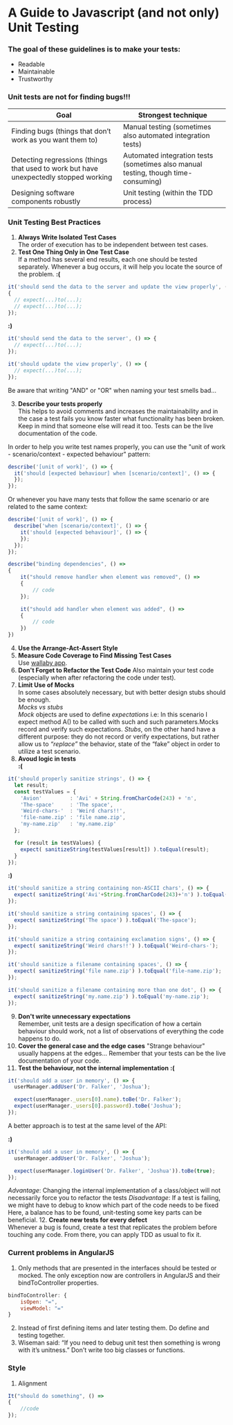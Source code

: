 A Guide to Javascript (and not only) Unit Testing
=================================

### The goal of these guidelines is to make your tests:

* Readable
* Maintainable
* Trustworthy

### Unit tests are not for finding bugs!!!

Goal | Strongest technique
------------ | -------------	
Finding bugs (things that don’t work as you want them to)| Manual testing (sometimes also automated integration tests)  
Detecting regressions (things that used to work but have unexpectedly stopped working| Automated integration tests (sometimes also manual testing, though time-consuming)
Designing software components robustly|	Unit testing (within the TDD process)

### Unit Testing Best Practices
1. **Always Write Isolated Test Cases**  
  The order of execution has to be independent between test cases.
2. **Test One Thing Only in One Test Case**  
  If a method has several end results, each one should be tested separately. 
  Whenever a bug occurs, it will help you locate the source of the problem.
  **:(**
  ```javascript
  it('should send the data to the server and update the view properly', () => 
  {
    // expect(...)to(...);
    // expect(...)to(...);
  });
  ```
  **:)**
  ```javascript
  it('should send the data to the server', () => {
    // expect(...)to(...);
  });

  it('should update the view properly', () => {
    // expect(...)to(...);
  });
  ```
  Be aware that writing "AND" or "OR" when naming your test smells bad...

3. **Describe your tests properly**  
  This helps to avoid comments and increases the maintainability and in the case a test fails you 
  know faster what functionality has been broken. Keep in mind that someone else will read it too.
  Tests can be the live documentation of the code.  

  In order to help you write test names properly, you can use the "unit of work - scenario/context - expected behaviour" pattern:

  ```javascript
  describe('[unit of work]', () => {
    it('should [expected behaviour] when [scenario/context]', () => {
    });
  });
  ```
  Or whenever you have many tests that follow the same scenario or are related to the same context:

  ```javascript
  describe('[unit of work]', () => {
    describe('when [scenario/context]', () => {
      it('should [expected behaviour]', () => {
      });
    });
  });
  ```

  ```javascript
  describe("binding dependencies", () => 
  {
      it("should remove handler when element was removed", () => 
      {
          // code
      });

      it("should add handler when element was added", () => 
      {
          // code
      })
  })
  ```
4. **Use the Arrange-Act-Assert Style**
5. **Measure Code Coverage to Find Missing Test Cases**  
  Use [wallaby app](http://wallabyjs.com/app/#/tests).
6. **Don't Forget to Refactor the Test Code**
  Also maintain your test code (especially when after refactoring the code under test).
7. **Limit Use of Mocks**  
  In some cases absolutely necessary, but with better design stubs should be enough.  
  *Mocks vs stubs*  
  *Mock* objects are used to define *expectations* i.e: In this scenario I expect method A() to be 
  called with such and such parameters.Mocks record and verify such expectations.
  *Stubs*, on the other hand have a different purpose: they do not record or verify expectations, 
  but rather allow us to *“replace”* the behavior, state of the “fake” object in order to 
  utilize a test scenario.
8. **Avoud logic in tests**  
  **:(**
  ```javascript
  it('should properly sanitize strings', () => {
    let result;
    const testValues = {
      'Avion'         : 'Avi' + String.fromCharCode(243) + 'n',
      'The-space'     : 'The space',
      'Weird-chars-'  : 'Weird chars!!',
      'file-name.zip' : 'file name.zip',
      'my-name.zip'   : 'my.name.zip'
    };

    for (result in testValues) {
      expect( sanitizeString(testValues[result]) ).toEqual(result);
    }
  });
  ```
  **:)**
  ```javascript
  it('should sanitize a string containing non-ASCII chars', () => {
    expect( sanitizeString('Avi'+String.fromCharCode(243)+'n') ).toEqual('Avion');
  });

  it('should sanitize a string containing spaces', () => {
    expect( sanitizeString('The space') ).toEqual('The-space');
  });

  it('should sanitize a string containing exclamation signs', () => {
    expect( sanitizeString('Weird chars!!') ).toEqual('Weird-chars-');
  });

  it('should sanitize a filename containing spaces', () => {
    expect( sanitizeString('file name.zip') ).toEqual('file-name.zip');
  });

  it('should sanitize a filename containing more than one dot', () => {
    expect( sanitizeString('my.name.zip') ).toEqual('my-name.zip');
  });
  ```
9. **Don't write unnecessary expectations**  
  Remember, unit tests are a design specification of how a certain behaviour should work, not a 
  list of observations of everything the code happens to do.
10. **Cover the general case and the edge cases**
  "Strange behaviour" usually happens at the edges... 
  Remember that your tests can be the live documentation of your code.
11. **Test the behaviour, not the internal implementation**
  **:(**

  ```javascript
  it('should add a user in memory', () => {
    userManager.addUser('Dr. Falker', 'Joshua');

    expect(userManager._users[0].name).toBe('Dr. Falker');
    expect(userManager._users[0].password).toBe('Joshua');
  });
  ```
  A better approach is to test at the same level of the API:

  **:)**

  ```javascript
  it('should add a user in memory', () => {
    userManager.addUser('Dr. Falker', 'Joshua');

    expect(userManager.loginUser('Dr. Falker', 'Joshua')).toBe(true);
  });
  ```
  *Advantage*:
  Changing the internal implementation of a class/object will not necessarily force you to 
  refactor the tests
  *Disadvantage*:
  If a test is failing, we might have to debug to know which part of the code needs to be fixed
  Here, a balance has to be found, unit-testing some key parts can be beneficial.
12. **Create new tests for every defect**  
  Whenever a bug is found, create a test that replicates the problem before touching any code. From there, you can apply TDD as usual to fix it.

### Current problems in AngularJS

1. Only methods that are presented in the interfaces should be tested or mocked. The only 
exception now are controllers in AngularJS and their bindToController properties.
  ```javascript
  bindToController: {
      isOpen: "=",
      viewModel: "="
  }
  ```
2. Instead of first defining items and later testing them. Do define and testing together.
3. Wiseman said: “If you need to debug unit test then something is wrong with it’s unitness.”
Don't write too big classes or functions.


### Style
1. Alignment

  ```javascript
  It("should do something", () =>
  {
      //code
  });
  ```

